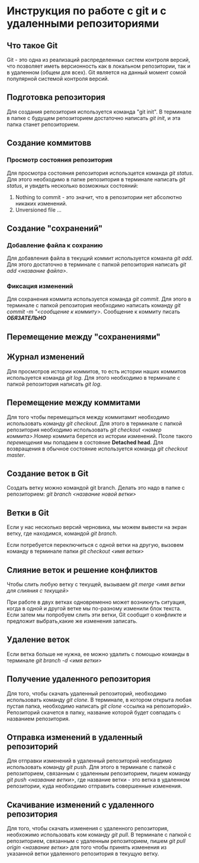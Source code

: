 # Инструкция по работе с git и с удаленными репозиториями

## Что такое  Git

Git - это одна из реализаций распределенных систем контроля версий, что позволяет иметь версионность как в локальном репозитории, так и в удаленном (общем для всех). Git является на данный момент сомой популярной системой контроля версий. 

## Подготовка репозитория

Для создания репозитория используется команда "git init". В терминале в папке с будущем репозиторием достаточно написать *git init*, и эта папка станет репозиторием.

## Создание коммитовв

### Просмотр состояния репозитория

Для просмотра состояния репозитория использцется команда *git status*. Для этого необходимо в папке репозитория в терминале написать *git status*, и увидеть несколько возможных состояний:
1. Nothing to commit - это значит, что в репозитории нет абсолютно никаких изменений.
2. Unversioned file  ...

## Создание "сохранений"

### Добавление файла к сохранию

Для добавления файла в текущий коммит используется команла *git add*. Для этого достаточно в терминале с папкой репозитория написать *git add <название файла>*.

### Фиксация изменений
Для сохранения коммита используется команда *git commit*. Для этого в терминале с папкой репозитория необходимо написать команду *git commit -m "<сообщение к коммиту>*. Сообщение к коммиту писать ***ОБЯЗАТЕЛЬНО***

## Перемещение между "сохранениями"

## Журнал изменений

Для просмотров истории коммитов, то есть истории наших коммитов используется команда *git log*. Для этого необходимо в терминале с папкой репозитория написать *git log*.

## Перемещение между коммитами
Для того чтобы перемещаться между коммитамит необходимо использовать команду *git checkout*. Для этого в терминале с папкой репозитория необходимо использовать *git checkout <номер коммита>*.Номер коммита берется из истории изменений. Псоле такого *перемещения* мы попадаем в состояние **Detached head**. Для возвращения в обычное состояние используется команда *git checkout master*.

## Создание веток в Git
 
Создать ветку можно командой git branch. Делать это надо в папке с репозиторием: *git branch <название новой ветки>*

## Ветки в Git

Если у нас несколько версий черновика, мы можем вывести на экран ветку, где находимся, командой *git branch*.

Если потребуется переключиться с одной ветки на другую, вызовем команду в терминале папки *git checkout <имя ветки>* 


## Слияние веток и решение конфликтов

Чтобы слить любую ветку с текущей, вызываем *git merge <имя ветки для слияния с текущей>*

При работе в двух ветках одновременно может возникнуть ситуация, когда в одной и другой ветке мы по-разному изменили блок текста. Если затем мы попробуем слить эти ветки, Git сообщит о конфликте и предложит выбрать,какие же изменения записать. 

## Удаление веток

Если ветка  больше не нужна, ее можно удалить с помощью команды в терминале *git branch -d <имя ветки>*

## Получение удаленного репозитория
Для того, чтобы скачать удаленный репозиторий, необходимо использовать команду *git clone*. В терминале, в котором открыта любая пустая папка, необходимо написать *git clone* <ссылка на репозиторий>. Репозиторий скачется в папку, название которой будет совпадать с названием репозитория.

## Отправка изменений в удаленный репозиторий
Для отправки изменений в удаленный репозиторий необходимо использовать команду *git push*. Для этого в терминале с папкой с репозиторием, связанным с удаленным репозиторием, пишем команду *git push <название ветки>*, где название ветки - это ветка в удаленном репозитории, куда необходимо отправить совершенные изменения.

## Скачивание изменений с удаленного репозитория
Для того, чтобы скачать изменения с удаленного репозитория, необхожимо использовать ком команду *git pull*. В терминале с папкой с репозиторием, связанным с удаленным репозиторием, пишем *git pull origin <название ветки>* для того чтобы принять изменения из указанной ветки удаленного репозитория в текущую ветку.

